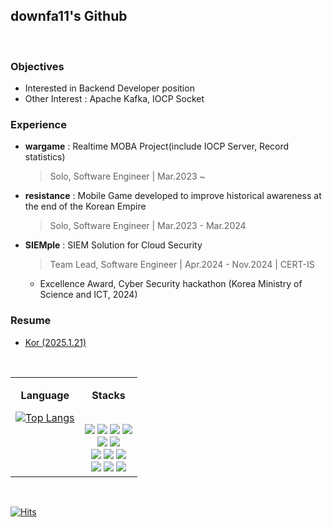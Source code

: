 ## downfa11's Github

<br> 

### Objectives
- Interested in Backend Developer position
- Other Interest : Apache Kafka, IOCP Socket

### Experience
- **wargame** : Realtime MOBA Project(include IOCP Server, Record statistics)
  
    > Solo, Software Engineer  |  Mar.2023 ~
    
- **resistance** : Mobile Game developed to improve historical awareness at the end of the Korean Empire
  
    > Solo, Software Engineer  |  Mar.2023 - Mar.2024
    
- **SIEMple** : SIEM Solution for Cloud Security
  
  > Team Lead, Software Engineer  |  Apr.2024 - Nov.2024 | CERT-IS
    
  - Excellence Award, Cyber Security hackathon (Korea Ministry of Science and ICT, 2024)

  

### Resume
- [Kor (2025.1.21)](https://docs.google.com/document/d/1sPlbit-kI3aQPN_vqqQz1jhzeEufmfbXR9s2VtltEok/edit?usp=sharing)

<br>

<table>
<tr>
  
<td align="center" valign="top">
  
**Language** <br>

[![Top Langs](https://github-readme-stats.vercel.app/api/top-langs/?username=downfa11)](https://github.com/anuraghazra/github-readme-stats)

</td>

<td align="center" valign="top">
  
 **Stacks** <br>

<br>

<div>
  
<img src="https://img.shields.io/badge/Spring%20Webflux-6DB33F?style=flat-square&logo=spring&logoColor=white"/>
<img src="https://img.shields.io/badge/Spring%20MVC-6DB33F?style=flat-square&logo=spring&logoColor=white"/>
<img src="https://img.shields.io/badge/Spring%20Data%20JPA-6DB33F?style=flat-square&logo=spring&logoColor=white"/>
<img src="https://img.shields.io/badge/Spring%20Security-6DB33F?style=flat-square&logo=spring-security&logoColor=white"/>
</div>

<div>
<img src="https://img.shields.io/badge/MySQL-4479A1?style=flat-square&logo=mysql&logoColor=white"/>
<img src="https://img.shields.io/badge/PostgreSQL-4169E1?style=flat-square&logo=postgresql&logoColor=white"/>
</div>

<div>
<img src="https://img.shields.io/badge/Apache%20Kafka-231F28?style=flat-square&logo=apache-kafka&logoColor=white"/>
<img src="https://img.shields.io/badge/Redis-DC382D?style=flat-square&logo=redis&logoColor=white"/>
<img src="https://img.shields.io/badge/ElasticSearch-005571?style=flat-square&logo=elasticsearch&logoColor=white"/>
</div>
  
<div>
<img src="https://img.shields.io/badge/GitHub%20Actions-2088FF?style=flat-square&logo=github-actions&logoColor=white"/>
<img src="https://img.shields.io/badge/Kubernetes-326CE5?style=flat-square&logo=kubernetes&logoColor=white"/>
<img src="https://img.shields.io/badge/IOCP%20Socket-000000?style=flat-square&logo=windows&logoColor=white"/>
</div>

</td>
</tr>
</table>


</div>

</br>

[![Hits](https://hits.seeyoufarm.com/api/count/incr/badge.svg?url=https%3A%2F%2Fgithub.com%2Fdownfa11&count_bg=%2379C83D&title_bg=%23555555&icon=openlayers.svg&icon_color=%23E7E7E7&title=hits&edge_flat=false)](https://hits.seeyoufarm.com)

<br>

